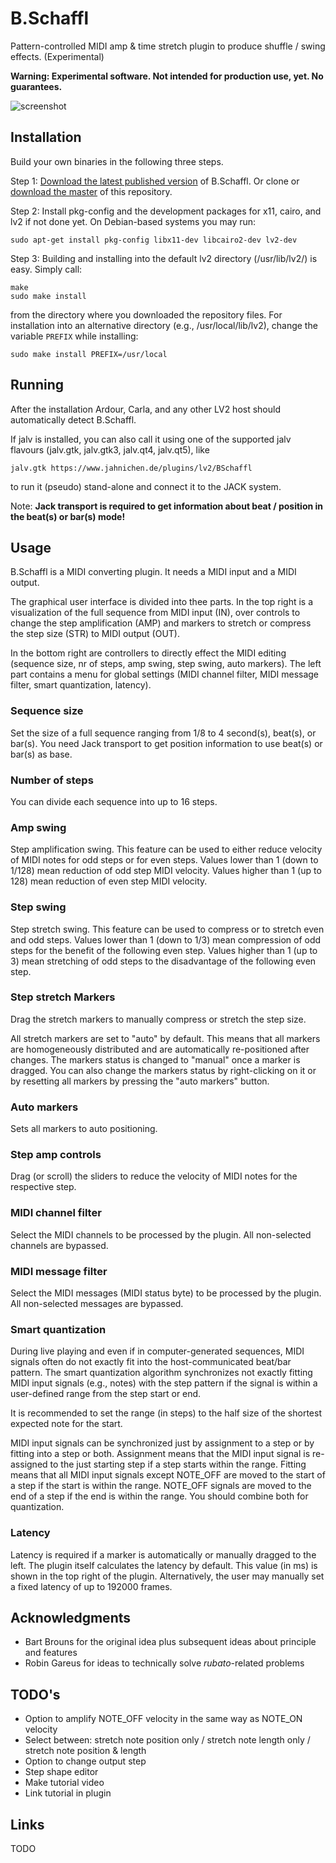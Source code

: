 # B.Schaffl

Pattern-controlled MIDI amp & time stretch plugin to produce shuffle / swing effects. (Experimental)

**Warning: Experimental software. Not intended for production use, yet. No guarantees.**

![screenshot](https://raw.githubusercontent.com/sjaehn/BSchaffl/master/doc/screenshot.png "Screenshot from B.Schaffl")


## Installation

Build your own binaries in the following three steps.

Step 1: [Download the latest published version](https://github.com/sjaehn/BSchaffl/releases) of B.Schaffl. Or clone or
[download the master](https://github.com/sjaehn/BSchaffl/archive/master.zip) of this repository.

Step 2: Install pkg-config and the development packages for x11, cairo, and lv2 if not done yet. On
Debian-based systems you may run:
```
sudo apt-get install pkg-config libx11-dev libcairo2-dev lv2-dev
```

Step 3: Building and installing into the default lv2 directory (/usr/lib/lv2/) is easy. Simply call:

```
make
sudo make install
```

from the directory where you downloaded the repository files. For installation into an
alternative directory (e.g., /usr/local/lib/lv2), change the variable `PREFIX` while installing:

```
sudo make install PREFIX=/usr/local
```


## Running

After the installation Ardour, Carla, and any other LV2 host should automatically detect B.Schaffl.

If jalv is installed, you can also call it using one of the supported jalv flavours (jalv.gtk,
jalv.gtk3, jalv.qt4, jalv.qt5), like

```
jalv.gtk https://www.jahnichen.de/plugins/lv2/BSchaffl
```

to run it (pseudo) stand-alone and connect it to the JACK system.

Note: **Jack transport is required to get information about beat / position in the beat(s) or bar(s)
mode!**


## Usage

B.Schaffl is a MIDI converting plugin. It needs a MIDI input and a MIDI output.

The graphical user interface is divided into thee parts. In the top right is a visualization of the
full sequence from MIDI input (IN), over controls to change the step amplification (AMP) and markers
to stretch or compress the step size (STR) to MIDI output (OUT).

In the bottom right are controllers to directly effect the MIDI editing (sequence size, nr of steps,
amp swing, step swing, auto markers). The left part contains a menu for global settings (MIDI channel
filter, MIDI message filter, smart quantization, latency).

### Sequence size

Set the size of a full sequence ranging from 1/8 to 4 second(s), beat(s), or bar(s). You need Jack
transport to get position information to use beat(s) or bar(s) as base.


### Number of steps

You can divide each sequence into up to 16 steps.


### Amp swing

Step amplification swing. This feature can be used to either reduce velocity of MIDI notes for odd
steps or for even steps. Values lower than 1 (down to 1/128) mean reduction of odd step MIDI velocity.
Values higher than 1 (up to 128) mean reduction of even step MIDI velocity.


### Step swing

Step stretch swing. This feature can be used to compress or to stretch even and odd steps. Values
lower than 1 (down to 1/3) mean compression of odd steps for the benefit of the following even step.
Values higher than 1 (up to 3) mean stretching of odd steps to the disadvantage of the following even
step.


### Step stretch Markers

Drag the stretch markers to manually compress or stretch the step size.

All stretch markers are set to "auto" by default. This means that all markers are homogeneously
distributed and are automatically re-positioned after changes. The markers status is changed to
"manual" once a marker is dragged. You can also change the markers status by right-clicking on it or by
resetting all markers by pressing the "auto markers" button.


### Auto markers

Sets all markers to auto positioning.


### Step amp controls

Drag (or scroll) the sliders to reduce the velocity of MIDI notes for the respective step.


### MIDI channel filter

Select the MIDI channels to be processed by the plugin. All non-selected channels are bypassed.


### MIDI message filter

Select the MIDI messages (MIDI status byte) to be processed by the plugin. All non-selected messages
are bypassed.


### Smart quantization

During live playing and even if in computer-generated sequences, MIDI signals often do not exactly fit
into the host-communicated beat/bar pattern. The smart quantization algorithm synchronizes not exactly
fitting MIDI input signals (e.g., notes) with the step pattern if the signal is within a user-defined
range from the step start or end.

It is recommended to set the range (in steps) to the half size of the shortest expected note for the
start.

MIDI input signals can be synchronized just by assignment to a step or by fitting into a step or both.
Assignment means that the MIDI input signal is re-assigned to the just starting step if a step starts
within the range. Fitting means that all MIDI input signals except NOTE_OFF are moved to the start of
a step if the start is within the range. NOTE_OFF signals are moved to the end of a step if the
end is within the range. You should combine both for quantization.


### Latency

Latency is required if a marker is automatically or manually dragged to the left. The plugin itself
calculates the latency by default. This value (in ms) is shown in the top right of the plugin.
Alternatively, the user may manually set a fixed latency of up to 192000 frames.


## Acknowledgments

* Bart Brouns for the original idea plus subsequent ideas about principle and features
* Robin Gareus for ideas to technically solve *rubato*-related problems


## TODO's

* Option to amplify NOTE_OFF velocity in the same way as NOTE_ON velocity
* Select between: stretch note position only / stretch note length only / stretch note position & length
* Option to change output step
* Step shape editor
* Make tutorial video
* Link tutorial in plugin


## Links

TODO
